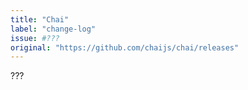 ```yaml
---
title: "Chai"
label: "change-log"
issue: #???
original: "https://github.com/chaijs/chai/releases"
---
```


???
